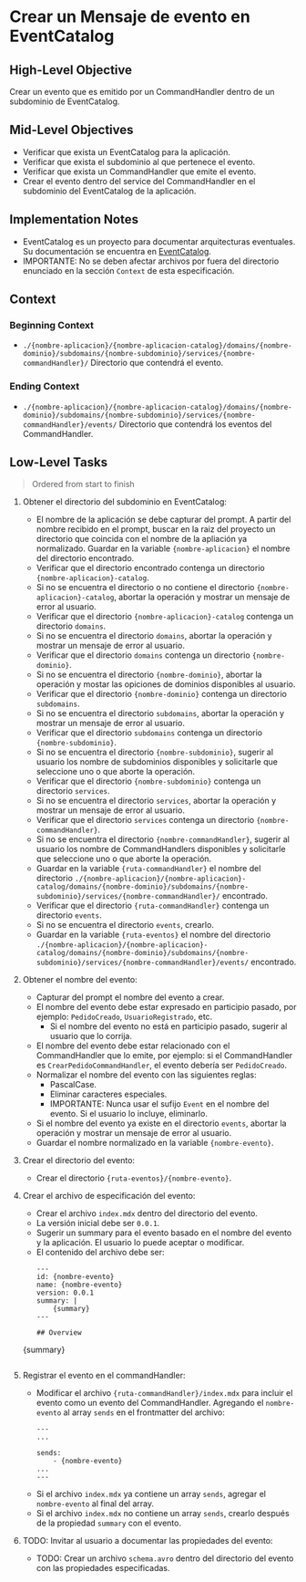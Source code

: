 # Crear un Mensaje de evento en EventCatalog

## High-Level Objective

Crear un evento que es emitido por un CommandHandler dentro de un subdominio de EventCatalog.

## Mid-Level Objectives

- Verificar que exista un EventCatalog para la aplicación.
- Verificar que exista el subdominio al que pertenece el evento.
- Verificar que exista un CommandHandler que emite el evento.
- Crear el evento dentro del service del CommandHandler en el subdominio del EventCatalog de la aplicación.

## Implementation Notes
- EventCatalog es un proyecto para documentar arquitecturas eventuales. Su documentación se encuentra en [EventCatalog](https://eventcatalog.dev).
- IMPORTANTE: No se deben afectar archivos por fuera del directorio enunciado en la sección `Context` de esta especificación.

## Context

### Beginning Context

- `./{nombre-aplicacion}/{nombre-aplicacion-catalog}/domains/{nombre-dominio}/subdomains/{nombre-subdominio}/services/{nombre-commandHandler}/` Directorio que contendrá el evento.
 
### Ending Context

- `./{nombre-aplicacion}/{nombre-aplicacion-catalog}/domains/{nombre-dominio}/subdomains/{nombre-subdominio}/services/{nombre-commandHandler}/events/` Directorio que contendrá los eventos del CommandHandler.

## Low-Level Tasks
> Ordered from start to finish

1. Obtener el directorio del subdominio en EventCatalog:
   - El nombre de la aplicación se debe capturar del prompt. A partir del nombre recibido en el prompt, buscar en la raiz del proyecto un directorio que coincida con el nombre de la apliación ya normalizado. Guardar en la variable `{nombre-aplicacion}` el nombre del directorio encontrado.
   - Verificar que el directorio encontrado contenga un directorio `{nombre-aplicacion}-catalog`.
   - Si no se encuentra el directorio o no contiene el directorio `{nombre-aplicacion}-catalog`, abortar la operación y mostrar un mensaje de error al usuario.
   - Verificar que el directorio `{nombre-aplicacion}-catalog` contenga un directorio `domains`.
   - Si no se encuentra el directorio `domains`, abortar la operación y mostrar un mensaje de error al usuario.
   - Verificar que el directorio `domains` contenga un directorio `{nombre-dominio}`.
   - Si no se encuentra el directorio `{nombre-dominio}`, abortar la operación y mostar las opiciones de dominios disponibles al usuario.
   - Verificar que el directorio `{nombre-dominio}` contenga un directorio `subdomains`.
   - Si no se encuentra el directorio `subdomains`, abortar la operación y mostrar un mensaje de error al usuario.
   - Verificar que el directorio `subdomains` contenga un directorio `{nombre-subdominio}`.
   - Si no se encuentra el directorio `{nombre-subdominio}`, sugerir al usuario los nombre de subdominios disponibles y solicitarle que seleccione uno o que aborte la operación.
   - Verificar que el directorio `{nombre-subdominio}` contenga un directorio `services`.
   - Si no se encuentra el directorio `services`, abortar la operación y mostrar un mensaje de error al usuario.
   - Verificar que el directorio `services` contenga un directorio `{nombre-commandHandler}`.
   - Si no se encuentra el directorio `{nombre-commandHandler}`, sugerir al usuario los nombre de CommandHandlers disponibles y solicitarle que seleccione uno o que aborte la operación.
   - Guardar en la variable `{ruta-commandHandler}` el nombre del directorio `./{nombre-aplicacion}/{nombre-aplicacion}-catalog/domains/{nombre-dominio}/subdomains/{nombre-subdominio}/services/{nombre-commandHandler}/` encontrado.
   - Verificar que el directorio `{ruta-commandHandler}` contenga un directorio `events`.
   - Si no se encuentra el directorio `events`, crearlo.
   - Guardar en la variable `{ruta-eventos}` el nombre del directorio `./{nombre-aplicacion}/{nombre-aplicacion}-catalog/domains/{nombre-dominio}/subdomains/{nombre-subdominio}/services/{nombre-commandHandler}/events/` encontrado.
  
2. Obtener el nombre del evento:
   - Capturar del prompt el nombre del evento a crear.
   - El nombre del evento debe estar expresado en participio pasado, por ejemplo: `PedidoCreado`, `UsuarioRegistrado`, etc. 
     - Si el nombre del evento no está en participio pasado, sugerir al usuario que lo corrija.
   - El nombre del evento debe estar relacionado con el CommandHandler que lo emite, por ejemplo: si el CommandHandler es `CrearPedidoCommandHandler`, el evento debería ser `PedidoCreado`.
   - Normalizar el nombre del evento con las siguientes reglas:
     - PascalCase.
     - Eliminar caracteres especiales.
     - IMPORTANTE: Nunca usar el sufijo `Event` en el nombre del evento. Si el usuario lo incluye, eliminarlo.
   - Si el nombre del evento ya existe en el directorio `events`, abortar la operación y mostrar un mensaje de error al usuario.
   - Guardar el nombre normalizado en la variable `{nombre-evento}`.

3. Crear el directorio del evento:
   - Crear el directorio `{ruta-eventos}/{nombre-evento}`.

4. Crear el archivo de especificación del evento:
   - Crear el archivo `index.mdx` dentro del directorio del evento.
   - La versión inicial debe ser `0.0.1`.
   - Sugerir un summary para el evento basado en el nombre del evento y la aplicación. El usuario lo puede aceptar o modificar.
   - El contenido del archivo debe ser:
     ```mdx
     ---
     id: {nombre-evento}
     name: {nombre-evento}
     version: 0.0.1
     summary: |
         {summary}
     ---
     
     ## Overview

    {summary}
        
    ```

5. Registrar el evento en el commandHandler:
   - Modificar el archivo `{ruta-commandHandler}/index.mdx` para incluir el evento como un evento del CommandHandler. Agregando el `nombre-evento` al array `sends` en el frontmatter del archivo:
     ```mdx
     ---
     ...

     sends:
         - {nombre-evento}
     ...
     ---
  
     ```
    - Si el archivo `index.mdx` ya contiene un array `sends`, agregar el `nombre-evento` al final del array.
    - Si el archivo `index.mdx` no contiene un array `sends`, crearlo después de la propiedad `summary` con el evento.

6. TODO: Invitar al usuario a documentar las propiedades del evento:
   - TODO: Crear un archivo `schema.avro` dentro del directorio del evento con las propiedades especificadas.
        
